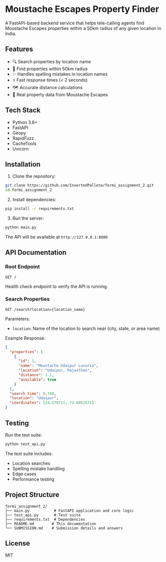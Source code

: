# Moustache Escapes Property Finder

A FastAPI-based backend service that helps tele-calling agents find Moustache Escapes properties within a 50km radius of any given location in India.

## Features

- 🔍 Search properties by location name
- 📍 Find properties within 50km radius
- ✨ Handles spelling mistakes in location names
- ⚡ Fast response times (< 2 seconds)
- 🗺️ Accurate distance calculations
- 🏨 Real property data from Moustache Escapes

## Tech Stack

- Python 3.8+
- FastAPI
- Geopy
- RapidFuzz
- CacheTools
- Uvicorn

## Installation

1. Clone the repository:
```bash
git clone https://github.com/InvertedPallete/formi_assignment_2.git
cd formi_assignment_2
```

2. Install dependencies:
```bash
pip install -r requirements.txt
```

3. Run the server:
```bash
python main.py
```

The API will be available at `http://127.0.0.1:8000`

## API Documentation

### Root Endpoint

```
GET /
```
Health check endpoint to verify the API is running.

### Search Properties

```
GET /search?location={location_name}
```

Parameters:
- `location`: Name of the location to search near (city, state, or area name)

Example Response:
```json
{
  "properties": [
    {
      "id": 1,
      "name": "Moustache Udaipur Luxuria",
      "location": "Udaipur, Rajasthan",
      "distance": 1.1,
      "available": true
    }
  ],
  "search_time": 0.748,
  "location": "Udaipur",
  "coordinates": [24.578721, 73.6862571]
}
```

## Testing

Run the test suite:
```bash
python test_api.py
```

The test suite includes:
- Location searches
- Spelling mistake handling
- Edge cases
- Performance testing

## Project Structure

```
formi_assignment_2/
├── main.py           # FastAPI application and core logic
├── test_api.py       # Test suite
├── requirements.txt  # Dependencies
├── README.md        # This documentation
└── SUBMISSION.md    # Submission details and answers
```

## License

MIT 
